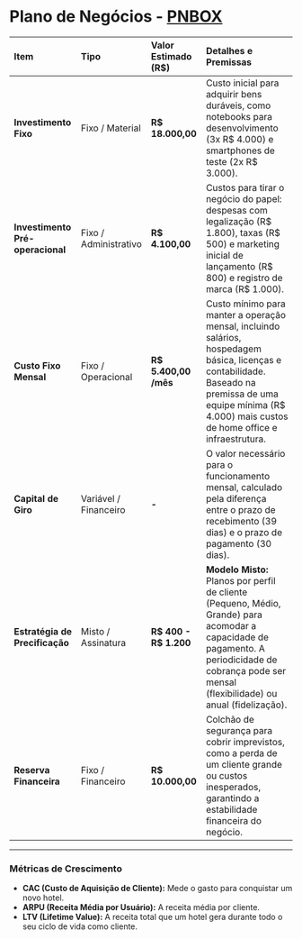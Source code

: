 # Plano de Negócios -   [PNBOX](https://pnbox.sebrae.com.br/planoNegocio/invite/m3-wy4c6o)

| Item | Tipo | Valor Estimado (R$) | Detalhes e Premissas |
| :--- | :--- | :--- | :--- |
| **Investimento Fixo** | Fixo / Material | **R$ 18.000,00** | Custo inicial para adquirir bens duráveis, como notebooks para desenvolvimento (3x R$ 4.000) e smartphones de teste (2x R$ 3.000). |
| **Investimento Pré-operacional** | Fixo / Administrativo | **R$ 4.100,00** | Custos para tirar o negócio do papel: despesas com legalização (R$ 1.800), taxas (R$ 500) e marketing inicial de lançamento (R$ 800) e registro de marca (R$ 1.000). |
| **Custo Fixo Mensal** | Fixo / Operacional | **R$ 5.400,00 /mês** | Custo mínimo para manter a operação mensal, incluindo salários, hospedagem básica, licenças e contabilidade. Baseado na premissa de uma equipe mínima (R$ 4.000) mais custos de home office e infraestrutura. |
| **Capital de Giro** | Variável / Financeiro | **-** | O valor necessário para o funcionamento mensal, calculado pela diferença entre o prazo de recebimento (39 dias) e o prazo de pagamento (30 dias). |
| **Estratégia de Precificação** | Misto / Assinatura | **R$ 400 - R$ 1.200** | **Modelo Misto:** Planos por perfil de cliente (Pequeno, Médio, Grande) para acomodar a capacidade de pagamento. A periodicidade de cobrança pode ser mensal (flexibilidade) ou anual (fidelização). |
| **Reserva Financeira** | Fixo / Financeiro | **R$ 10.000,00** | Colchão de segurança para cobrir imprevistos, como a perda de um cliente grande ou custos inesperados, garantindo a estabilidade financeira do negócio. |

---

### **Métricas de Crescimento**

* **CAC (Custo de Aquisição de Cliente):** Mede o gasto para conquistar um novo hotel.
* **ARPU (Receita Média por Usuário):** A receita média por cliente.
* **LTV (Lifetime Value):** A receita total que um hotel gera durante todo o seu ciclo de vida como cliente.
